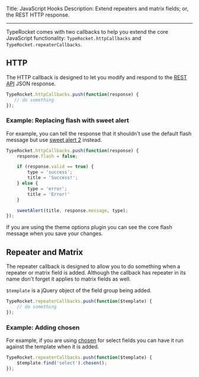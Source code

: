 Title: JavaScript Hooks
Description: Extend repeaters and matrix fields; or, the REST HTTP response.

---

TypeRocket comes with two callbacks to help you extend the core JavaScript functionality: `TypeRocket.httpCallbacks` and `TypeRocket.repeaterCallbacks`.

## HTTP

The HTTP callback is designed to let you modify and respond to the [REST API](https://l.rb.typerocket.test/docs/rest-api/) JSON response.

```javascript
TypeRocket.httpCallbacks.push(function(response) {
   // do something
});
```

### Example: Replacing flash with sweet alert

For example, you can tell the response that it shouldn't use the default flash message but use [sweet alert 2](https://limonte.github.io/sweetalert2/) instead.

```javascript
TypeRocket.httpCallbacks.push(function(response) {
    response.flash = false;

    if (response.valid == true) {
        type = 'success';
        title = 'Success!';
    } else {
        type = 'error';
        title = 'Error!'
    }

    sweetAlert(title, response.message, type);
});
```

If you are using the theme options plugin you can see the core flash message when you save your changes. 

## Repeater and Matrix

The repeater callback is designed to allow you to do something when a repeater or matrix field is added. Although the callback has repeater in its name don't forget it applies to matrix fields as well. 

`$template` is a jQuery object of the field group being added.

```javascript
TypeRocket.repeaterCallbacks.push(function($template) {
    // do something
});
```

### Example: Adding chosen

For example, if you are using [chosen](http://harvesthq.github.io/chosen/) for select fields you can have it run against the template when it is added.

```javascript
TypeRocket.repeaterCallbacks.push(function($template) {
    $template.find('select').chosen();
});
```